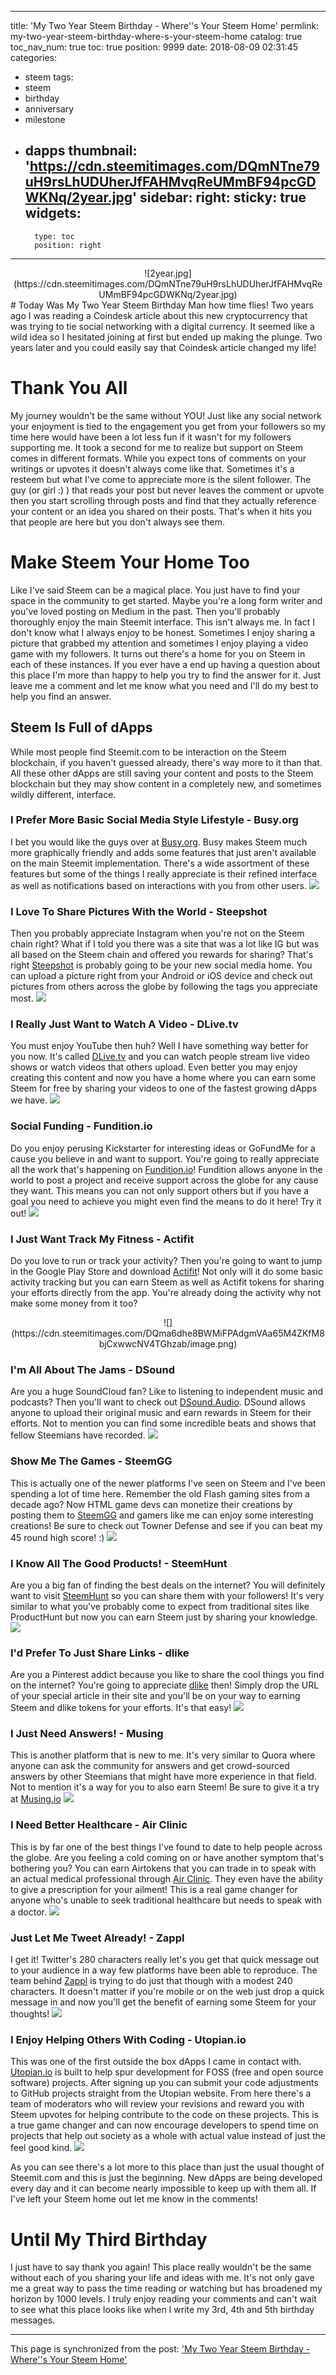 
---
title: 'My Two Year Steem Birthday - Where''s Your Steem Home'
permlink: my-two-year-steem-birthday-where-s-your-steem-home
catalog: true
toc_nav_num: true
toc: true
position: 9999
date: 2018-08-09 02:31:45
categories:
- steem
tags:
- steem
- birthday
- anniversary
- milestone
- dapps
thumbnail: 'https://cdn.steemitimages.com/DQmNTne79uH9rsLhUDUherJfFAHMvqReUMmBF94pcGDWKNq/2year.jpg'
sidebar:
    right:
        sticky: true
widgets:
    -
        type: toc
        position: right
---


<center>![2year.jpg](https://cdn.steemitimages.com/DQmNTne79uH9rsLhUDUherJfFAHMvqReUMmBF94pcGDWKNq/2year.jpg)</center>
# Today Was My Two Year Steem Birthday
Man how time flies! Two years ago I was reading a Coindesk article about this new cryptocurrency that was trying to tie social networking with a digital currency. It seemed like a wild idea so I hesitated joining at first but ended up making the plunge. Two years later and you could easily say that Coindesk article changed my life!

# Thank You All
My journey wouldn't be the same without YOU! Just like any social network your enjoyment is tied to the engagement you get from your followers so my time here would have been a lot less fun if it wasn't for my followers supporting me. It took a second for me to realize but support on Steem comes in different formats. While you expect tons of comments on your writings or upvotes it doesn't always come like that. Sometimes it's a resteem but what I've come to appreciate more is the silent follower. The guy (or girl :) ) that reads your post but never leaves the comment or upvote then you start scrolling through posts and find that they actually reference your content or an idea you shared on their posts. That's when it hits you that people are here but you don't always see them. 

# Make Steem Your Home Too
Like I've said Steem can be a magical place. You just have to find your space in the community to get started. Maybe you're a long form writer and you've loved posting on Medium in the past. Then you'll probably thoroughly enjoy the main Steemit interface. This isn't always me. In fact I don't know what I always enjoy to be honest. Sometimes I enjoy sharing a picture that grabbed my attention and sometimes I enjoy playing a video game with my followers. It turns out there's a home for you on Steem in each of these instances. If you ever have a end up having a question about this place I'm more than happy to help you try to find the answer for it. Just leave me a comment and let me know what you need and I'll do my best to help you find an answer.

## Steem Is Full of dApps
While most people find Steemit.com to be interaction on the Steem blockchain, if you haven't guessed already, there's way more to it than that. All these other dApps are still saving your content and posts to the Steem blockchain but they may show content in a completely new, and sometimes wildly different, interface.

### I Prefer More Basic Social Media Style Lifestyle - Busy.org
I bet you would like the guys over at [Busy.org](https://busy.org). Busy makes Steem much more graphically friendly and adds some features that just aren't available on the main Steemit implementation. There's a wide assortment of these features but some of the things I really appreciate is their refined interface as well as notifications based on interactions with you from other users. 
![](https://cdn.steemitimages.com/DQmaSX9aDASw1XAZxfE7ptWzrc7gA9vYwQ12apyqh3C82z4/image.png)

### I Love To Share Pictures With the World - Steepshot
Then you probably appreciate Instagram when you're not on the Steem chain right? What if I told you there was a site that was a lot like IG but was all based on the Steem chain and offered you rewards for sharing? That's right [Steepshot](https://alpha.steepshot.io) is probably going to be your new social media home. You can upload a picture right from your Android or iOS device and check out pictures from others across the globe by following the tags you appreciate most.
![](https://cdn.steemitimages.com/DQmP1zk7tcbndynFp7x2sBbSHbevrFvSXt2uAgaJWeuaEMG/image.png)

### I Really Just Want to Watch A Video - DLive.tv
You must enjoy YouTube then huh? Well I have something way better for you now. It's called [DLive.tv](https://www.dlive.tv) and you can watch people stream live video shows or watch videos that others upload. Even better you may enjoy creating this content and now you have a home where you can earn some Steem for free by sharing your videos to one of the fastest growing dApps we have. 
![](https://cdn.steemitimages.com/DQmXXhWBLu7Eeq9X7Gqi2z5qse2ChUXEvmTPFy513Ue5C6c/image.png)

### Social Funding - Fundition.io
Do you enjoy perusing Kickstarter for interesting ideas or GoFundMe for a cause you believe in and want to support. You're going to really appreciate all the work that's happening on [Fundition.io](https://fundition.io)! Fundition allows anyone in the world to post a project and receive support across the globe for any cause they want. This means you can not only support others but if you have a goal you need to achieve you might even find the means to do it here! Try it out!
![](https://cdn.steemitimages.com/DQmWzcaTRNPUWZ1tmHXuXFtTk2YSVKHqCq5SViGmcTFCcgn/image.png)

### I Just Want Track My Fitness - Actifit
Do you love to run or track your activity? Then you're going to want to jump in the Google Play Store and download [Actifit](https://actifit.io)! Not only will it do some basic activity tracking but you can earn Steem as well as Actifit tokens for sharing your efforts directly from the app. You're already doing the activity why not make some money from it too?
<center>![](https://cdn.steemitimages.com/DQma6dhe8BWMiFPAdgmVAa65M4ZKfM8bjCxwwcNV4TGhzab/image.png)</center>

### I'm All About The Jams - DSound
Are you a huge SoundCloud fan? Like to listening to independent music and podcasts? Then you'll want to check out [DSound.Audio](https://dsound.audio). DSound allows anyone to upload their original music and earn rewards in Steem for their efforts. Not to mention you can find some incredible beats and shows that fellow Steemians have recorded.
![](https://cdn.steemitimages.com/DQmRbBWoXJyTNpUG6dmrWeSemHyvs2AkTmLJagxpPDqg6xY/image.png)

### Show Me The Games - SteemGG
This is actually one of the newer platforms I've seen on Steem and I've been spending a lot of time here. Remember the old Flash gaming sites from a decade ago? Now HTML game devs can monetize their creations by posting them to [SteemGG](https://steemgg.com) and gamers like me can enjoy some interesting creations! Be sure to check out Towner Defense and see if you can beat my 45 round high score! :)
![](https://cdn.steemitimages.com/DQmZwxZ2No1945ziAhDek2DQmQecXrb5CBbVoQAddtHNKU5/image.png)

### I Know All The Good Products! - SteemHunt
Are you a big fan of finding the best deals on the internet? You will definitely want to visit [SteemHunt](https://steemhunt.com/) so you can share them with your followers! It's very similar to what you've probably come to expect from traditional sites like ProductHunt but now you can earn Steem just by sharing your knowledge.
![](https://cdn.steemitimages.com/DQmbVWMJ6zdyUSeRddK5a47r7tSvbweAtTGFvyjzntSo5PV/image.png)

### I'd Prefer To Just Share Links - dlike
Are you a Pinterest addict because you like to share the cool things you find on the internet? You're going to appreciate [dlike](https://dlike.io/) then! Simply drop the URL of your special article in their site and you'll be on your way to earning Steem and dlike tokens for your efforts. It's that easy!
![](https://cdn.steemitimages.com/DQmW7mJm2y1bwggen7GPzivoBeMGUSqV5xrwv4gvpRwbnDk/image.png)

### I Just Need Answers! - Musing
This is another platform that is new to me. It's very similar to Quora where anyone can ask the community for answers and get crowd-sourced answers by other Steemians that might have more experience in that field. Not to mention it's a way for you to also earn Steem! Be sure to give it a try at [Musing.io](https://musing.io/)
![](https://cdn.steemitimages.com/DQmZPQRTvUJLu5Ser9LvB1oD73khMeH9juMAppCDuJgQN31/image.png)

### I Need Better Healthcare - Air Clinic
This is by far one of the best things I've found to date to help people across the globe. Are you feeling a cold coming on or have another symptom that's bothering you? You can earn Airtokens that you can trade in to speak with an actual medical professional through [Air Clinic](https://myairclinic.com/). They even have the ability to give a prescription for your ailment! This is a real game changer for anyone who's unable to seek traditional healthcare but needs to speak with a doctor.
![](https://cdn.steemitimages.com/DQmQbFaeoUmLMcm9KG2qngWK9V7UUEhvNi3kysednRtZyb5/image.png)

### Just Let Me Tweet Already! - Zappl
I get it! Twitter's 280 characters really let's you get that quick message out to your audience in a way few platforms have been able to reproduce. The team behind [Zappl](https://zappl.com) is trying to do just that though with a modest 240 characters. It doesn't matter if you're mobile or on the web just drop a quick message in and now you'll get the benefit of earning some Steem for your thoughts!
![](https://cdn.steemitimages.com/DQmXLpcvNQu1gHytgQMeZis1GydNY3rCFndR7cCPsqt8S3b/image.png)

### I Enjoy Helping Others With Coding - Utopian.io
This was one of the first outside the box dApps I came in contact with. [Utopian.io](https://utopian.io) is built to help spur development for FOSS (free and open source software) projects. After signing up you can submit your code adjustments to GitHub projects straight from the Utopian website. From here there's a team of moderators who will review your revisions and reward you with Steem upvotes for helping contribute to the code on these projects. This is a true game changer and can now encourage developers to spend time on projects that help out society as a whole with actual value instead of just the feel good kind.
![](https://cdn.steemitimages.com/DQmd86ksBWc9PNqrGz1kaYF6TMbKwjRyvbBBDRHVPmJtt9b/image.png)

As you can see there's a lot more to this place than just the usual thought of Steemit.com and this is just the beginning. New dApps are being developed every day and it can become nearly impossible to keep up with them all. If I've left your Steem home out let me know in the comments!

# Until My Third Birthday
I just have to say thank you again! This place really wouldn't be the same without each of you sharing your life and ideas with me. It's not only gave me a great way to pass the time reading or watching but has broadened my horizon by 1000 levels. I truly enjoy reading your comments and can't wait to see what this place looks like when I write my 3rd, 4th and 5th birthday messages.

- - -

This page is synchronized from the post: ['My Two Year Steem Birthday - Where''s Your Steem Home'](https://steemit.com/@patrickulrich/my-two-year-steem-birthday-where-s-your-steem-home)
